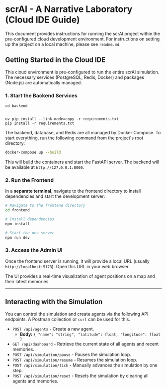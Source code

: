 # scrAI - A Narrative Laboratory (Cloud IDE Guide)

This document provides instructions for running the scrAI project within the pre-configured cloud development environment. For instructions on setting up the project on a local machine, please see `readme.md`.

## Getting Started in the Cloud IDE

This cloud environment is pre-configured to run the entire scrAI simulation. The necessary services (PostgreSQL, Redis, Docker) and packages (Node.js) are automatically managed.

### 1. Start the Backend Services
    cd backend
    

    uv pip install --link-mode=copy -r requirements.txt
    pip install -r requirements.txt


The backend, database, and Redis are all managed by Docker Compose. To start everything, run the following command from the project's root directory:

```bash
docker-compose up --build
```
This will build the containers and start the FastAPI server. The backend will be available at `http://127.0.0.1:8000`.

### 2. Run the Frontend

In a **separate terminal**, navigate to the frontend directory to install dependencies and start the development server:

```bash
# Navigate to the frontend directory
cd frontend

# Install dependencies
npm install

# Start the dev server
npm run dev
```

### 3. Access the Admin UI

Once the frontend server is running, it will provide a local URL (usually `http://localhost:5173`). Open this URL in your web browser.

The UI provides a real-time visualization of agent positions on a map and their latest memories.

---

## Interacting with the Simulation

You can control the simulation and create agents via the following API endpoints. A Postman collection or `curl` can be used for this.

*   `POST /api/agents` - Create a new agent.
    *   **Body:** `{ "name": "string", "latitude": float, "longitude": float }`
*   `GET /api/dashboard` - Retrieve the current state of all agents and recent memories.
*   `POST /api/simulation/pause` - Pauses the simulation loop.
*   `POST /api/simulation/resume` - Resumes the simulation loop.
*   `POST /api/simulation/tick` - Manually advances the simulation by one step.
*   `POST /api/simulation/reset` - Resets the simulation by clearing all agents and memories.
